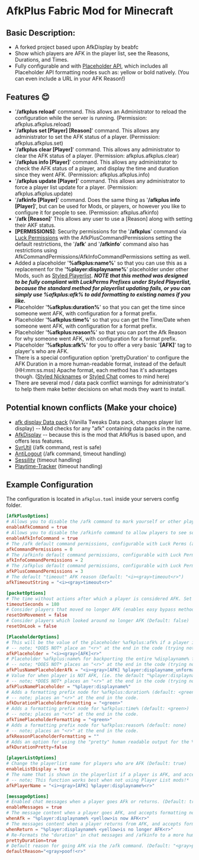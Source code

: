 # AfkPlus Fabric Mod for Minecraft

## Basic Description:
- A forked project based upon AfkDisplay by beabfc
- Show which players are AFK in the player list, see the Reasons, Durations, and Times.
- Fully configurable and with [Placeholder API](https://placeholders.pb4.eu/user/general/), which includes all Placeholder API formatting nodes such as: yellow or bold natively. (You can even include a URL in your AFK Reason!)

## Features :blush:
- '**/afkplus reload**' command.  This allows an Administrator to reload the configuration while the server is running. (Permission: afkplus.afkplus.reload)
- '**/afkplus set [Player] [Reason]**' command.  This allows any administrator to set the AFK status of a player. (Permission: afkplus.afkplus.set)
- '**/afkplus clear [Player]**' command.  This allows any administrator to clear the AFK status of a player. (Permission: afkplus.afkplus.clear)
- '**/afkplus info [Player]**' command.  This allows any administrator to check the AFK status of a player, and display the time and duration since they went AFK. (Permission: afkplus.afkplus.info)
- '**/afkplus update [Player]**' command.  This allows any administrator to force a player list update for a player. (Permission: afkplus.afkplus.update)
- '**/afkinfo [Player]**' command.  Does the same thing as '**/afkplus info [Player]**', but can be used for Mods, or players, or however you like to configure it for people to see. (Permission: afkplus.afkinfo)
- '**/afk [Reason]**' This allows any user to use a [Reason] along with setting their AKF status.
- **[PERMISSIONS]**: Security permissions for the '**/afkplus**' command via [Luck Permissions](https://luckperms.net/) with the AfkPlusCommandPermissions setting the default restrictions, the '**/afk**' and '**/afkinfo**' command also has restrictions using AfkCommandPermissions/AfkInfoCommandPermissions setting as well.
- Added a placeholder '**%afkplus:name%**' so that you can use this as a replacement for the '**%player:displayname%**' placeholder under other Mods, such as [Styled Playerlist](https://modrinth.com/mod/styledplayerlist "Styled Playerlist").
***NOTE that this method was designed to be fully compliant with LuckPerms Prefixes under Styled Playerlist, because the standard method for playerlist updating fails, or you can simply use %afkplus:afk% to add formatting to existing names if you like.***
- Placeholder '**%afkplus:duration%**' so that you can get the time since someone went AFK, with configuration for a format prefix.
- Placeholder '**%afkplus:time%**' so that you can get the Time/Date when someone went AFK, with configuration for a format prefix.
- Placeholder '**%afkplus:reason%**' so that you can port the Afk Reason for why someone went AFK, with configuration for a format prefix.
- Placeholder '**%afkplus:afk%**' for you to offer a very basic '**[AFK]**' tag to player's who are AFK.
- There is a special configuration option 'prettyDuration' to configure the AFK Duration in a more human-readable format, instead of the default (HH:mm:ss.mss) Apache format, each method has it's advantages though. ([Styled Nicknames](https://modrinth.com/mod/styled-nicknames) or [Styled Chat](https://modrinth.com/mod/styled-chat) comes to mind here)
- There are several mod / data pack conflict warnings for administrator's to help them make better decisions on what mods they want to install.

## Potential known conflicts (Make your choice)
- [afk display Data pack](https://vanillatweaks.net/picker/datapacks/) (Vanilla Tweaks Data pack, changes player list display) -- Mod checks for any "afk" containing data packs in the name.
- [AfkDisplay](https://modrinth.com/mod/afkdisplay) -- because this is the mod that AfkPlus is based upon, and offers less features.
- [SvrUtil](https://modrinth.com/mod/svrutil) (/afk command, rest is safe)
- [AntiLogout](https://modrinth.com/mod/noexits) (/afk command, timeout handling)
- [Sessility](https://modrinth.com/mod/sessility) (timeout handling)
- [Playtime-Tracker](https://modrinth.com/mod/playtime-tracker) (timeout handling)

## Example Configuration
The configuration is located in `afkplus.toml` inside your servers config folder.

```toml
[AfkPlusOptions]
# Allows you to disable the /afk command to mark yourself or other players (only for operators) as AFK (Default: true)
enableAfkCommand = true
# Allows you to disable the /afkinfo command to allow players to see someone's AFK status (Time, Duration). (Default: true)
enableAfkInfoCommand = true
# The /afk default command permissions, configurable with Luck Perms (afkplus.afk) node (Default: 0)
afkCommandPermissions = 0
# The /afkinfo default command permissions, configurable with Luck Perms (afkplus.afkinfo) node (Usually for Mods) (Default: 2)
afkInfoCommandPermissions = 2
# The /afkplus default command permissions, configurable with Luck Perms (afkplus.afkplus with subcommand nodes) node (Default: 3)
afkPlusCommandPermissions = 3
# The default "timeout" AFK reason (Default: "<i><gray>timeout<r>")
afkTimeoutString = "<i><gray>timeout<r>"

[packetOptions]
# The time without actions after which a player is considered AFK. Set to -1 to disable automatic AFK detection. (Default: 180)
timeoutSeconds = 180
# Consider players that moved no longer AFK (enables easy bypass methods like AFK pools) (Default: false)
resetOnMovement = false
# Consider players which looked around no longer AFK (Default: false)
resetOnLook = false

[PlaceholderOptions]
# This will be the value of the placeholder %afkplus:afk% if a player is AFK, option accepts full formatting nodes (Default: "<i><gray>[AFK]<r>")
# -- note; *DOES NOT* place an "<r>" at the end in the code (trying not to modify its default behavior)
afkPlaceholder = "<i><gray>[AFK]<r>"
# Placeholder %afkplus:name% for backporting the entire %displayname% for use in other Mods, such as Styled Playerlist (Default: "<i><gray>[AFK] %player:displayname_unformatted%<r>")
# -- note; *DOES NOT* places an "<r>" at the end in the code (trying not to modify its default behavior)
afkPlusNamePlaceholderAfk = "<i><gray>[AFK] %player:displayname_unformatted%<r>"
# Value for when player is NOT AFK, (ie. the default "%player:displayname%")
# -- note; *DOES NOT* places an "<r>" at the end in the code (trying not to modify its default behavior)
afkPlusNamePlaceholder = "%player:displayname%"
# Adds a formatting prefix node for %afkplus:duration% (default: <green>)
# -- note; places an "<r>" at the end in the code.
afkDurationPlaceholderFormatting = "<green>"
# Adds a formatting prefix node for %afkplus:time% (default: <green>)
# -- note; places an "<r>" at the end in the code.
afkTimePlaceholderFormatting = "<green>"
# Adds a formatting prefix node for %afkplus:reason% (default: none)
# -- note; places an "<r>" at the end in the code.
afkReasonPlaceholderFormatting = ""
# Adds an option for using the "pretty" human readable output for the %duration% placeholder.  This might cause an issue depending on where you use it. (Default: false)
afkDurationPretty=false

[playerListOptions]
# Change the playerlist name for players who are AFK (Default: true)
enableListDisplay = true
# The name that is shown in the playerlist if a player is AFK, and accepts formatting nodes (Default: "<i><gray>[AFK] %player:displayname%<r>")
# -- note; This function works best when not using Player List mods!*
afkPlayerName = "<i><gray>[AFK] %player:displayname%<r>"

[messageOptions]
# Enabled chat messages when a player goes AFk or returns. (Default: true)
enableMessages = true
# The message content when a player goes AFK, and accepts formatting nodes (Default: "%player:displayname% <yellow>is now AFK<r>")
whenAfk = "%player:displayname% <yellow>is now AFK<r>"
# The messages content when a player returns from AFK, and accepts formatting nodes. (Default: "%player:displayname% <yellow>is no longer AFK<r>")
whenReturn = "%player:displayname% <yellow>is no longer AFK<r>"
# Re-Formats the "duration" in chat messages and /afkinfo to a more human legible format. (Default: true)
prettyDuration=true
# Default reason for going AFK via the /afk command. (Default: "<gray>poof!<r>")
defaultReason="<gray>poof!<r>"
```
